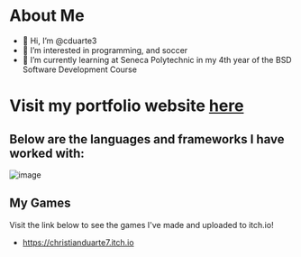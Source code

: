 # About Me
- 👋 Hi, I’m @cduarte3
- 👀 I’m interested in programming, and soccer
- 🌱 I’m currently learning at Seneca Polytechnic in my 4th year of the BSD Software Development Course

# Visit my portfolio website [here](https://portv2-three.vercel.app)

Below are the languages and frameworks I have worked with:
--
![image](https://github.com/cduarte3/cduarte3/assets/97495088/3e784d51-c58d-4d7f-9b5b-a4c8d328ab81)


<!---
cduarte3/cduarte3 is a ✨ special ✨ repository because its `README.md` (this file) appears on your GitHub profile.
You can click the Preview link to take a look at your changes.
--->
## My Games
Visit the link below to see the games I've made and uploaded to itch.io!
- https://christianduarte7.itch.io
